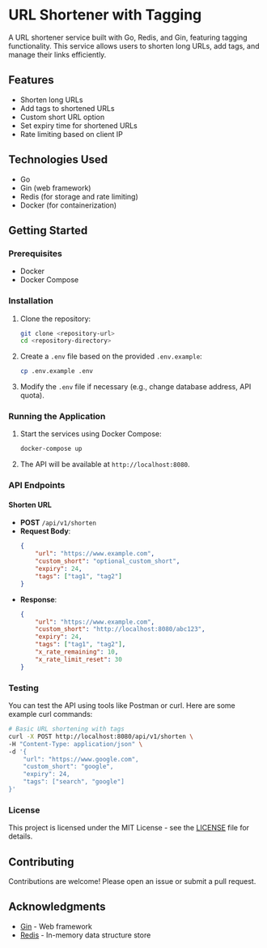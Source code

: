 # URL Shortener with Tagging

A URL shortener service built with Go, Redis, and Gin, featuring tagging functionality. This service allows users to shorten long URLs, add tags, and manage their links efficiently.

## Features

- Shorten long URLs
- Add tags to shortened URLs
- Custom short URL option
- Set expiry time for shortened URLs
- Rate limiting based on client IP

## Technologies Used

- Go
- Gin (web framework)
- Redis (for storage and rate limiting)
- Docker (for containerization)

## Getting Started

### Prerequisites

- Docker
- Docker Compose

### Installation

1. Clone the repository:
   ```bash
   git clone <repository-url>
   cd <repository-directory>
   ```

2. Create a `.env` file based on the provided `.env.example`:
   ```bash
   cp .env.example .env
   ```

3. Modify the `.env` file if necessary (e.g., change database address, API quota).

### Running the Application

1. Start the services using Docker Compose:
   ```bash
   docker-compose up
   ```

2. The API will be available at `http://localhost:8080`.

### API Endpoints

#### Shorten URL

- **POST** `/api/v1/shorten`
- **Request Body**:
  ```json
  {
      "url": "https://www.example.com",
      "custom_short": "optional_custom_short",
      "expiry": 24,
      "tags": ["tag1", "tag2"]
  }
  ```
- **Response**:
  ```json
  {
      "url": "https://www.example.com",
      "custom_short": "http://localhost:8080/abc123",
      "expiry": 24,
      "tags": ["tag1", "tag2"],
      "x_rate_remaining": 10,
      "x_rate_limit_reset": 30
  }
  ```

### Testing

You can test the API using tools like Postman or curl. Here are some example curl commands:

```bash
# Basic URL shortening with tags
curl -X POST http://localhost:8080/api/v1/shorten \
-H "Content-Type: application/json" \
-d '{
    "url": "https://www.google.com",
    "custom_short": "google",
    "expiry": 24,
    "tags": ["search", "google"]
}'
```

### License

This project is licensed under the MIT License - see the [LICENSE](LICENSE) file for details.

## Contributing

Contributions are welcome! Please open an issue or submit a pull request.

## Acknowledgments

- [Gin](https://github.com/gin-gonic/gin) - Web framework
- [Redis](https://redis.io/) - In-memory data structure store

